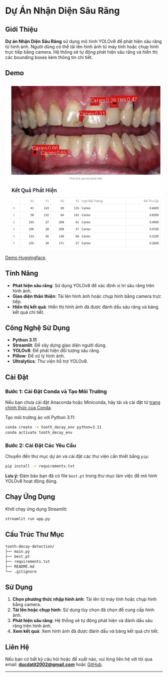 # Dự Án Nhận Diện Sâu Răng

## Giới Thiệu

**Dự án Nhận Diện Sâu Răng** sử dụng mô hình YOLOv8 để phát hiện sâu răng từ hình ảnh. Người dùng có thể tải lên hình ảnh từ máy tính hoặc chụp hình trực tiếp bằng camera. Hệ thống sẽ tự động phát hiện sâu răng và hiển thị các bounding boxes kèm thông tin chi tiết.

## Demo

![Ảnh chụp giao diện ứng dụng](image.png)

[Demo Huggingface](https://huggingface.co/spaces/ducdatit2002/tooth-decay-detection).


## Tính Năng

- **Phát hiện sâu răng**: Sử dụng YOLOv8 để xác định vị trí sâu răng trên hình ảnh.
- **Giao diện thân thiện**: Tải lên hình ảnh hoặc chụp hình bằng camera trực tiếp.
- **Hiển thị kết quả**: Hiển thị hình ảnh đã được đánh dấu sâu răng và bảng kết quả chi tiết.

## Công Nghệ Sử Dụng

- **Python 3.11**
- **Streamlit**: Để xây dựng giao diện người dùng.
- **YOLOv8**: Để phát hiện đối tượng sâu răng.
- **Pillow**: Để xử lý hình ảnh.
- **Ultralytics**: Thư viện hỗ trợ YOLOv8.

## Cài Đặt

### Bước 1: Cài Đặt Conda và Tạo Môi Trường

Nếu bạn chưa cài đặt Anaconda hoặc Miniconda, hãy tải và cài đặt từ [trang chính thức của Conda](https://docs.conda.io/en/latest/miniconda.html).

Tạo môi trường ảo với Python 3.11:

```bash
conda create -n tooth_decay_env python=3.11
conda activate tooth_decay_env
```

### Bước 2: Cài Đặt Các Yêu Cầu

Chuyển đến thư mục dự án và cài đặt các thư viện cần thiết bằng `pip`:

```bash
pip install -r requirements.txt
```

**Lưu ý:** Đảm bảo bạn đã có file `best.pt` trong thư mục làm việc để mô hình YOLOv8 hoạt động đúng.

## Chạy Ứng Dụng

Khởi chạy ứng dụng Streamlit:

```bash
streamlit run app.py
```

## Cấu Trúc Thư Mục

```
tooth-decay-detection/
├── main.py
├── best.pt
├── requirements.txt
├── README.md
└── .gitignore
```

## Sử Dụng

1. **Chọn phương thức nhập hình ảnh**: Tải lên từ máy tính hoặc chụp hình bằng camera.
2. **Tải lên hoặc chụp hình**: Sử dụng tùy chọn đã chọn để cung cấp hình ảnh.
3. **Phát hiện sâu răng**: Hệ thống sẽ tự động phát hiện và đánh dấu sâu răng trên hình ảnh.
4. **Xem kết quả**: Xem hình ảnh đã được đánh dấu và bảng kết quả chi tiết.



## Liên Hệ

Nếu bạn có bất kỳ câu hỏi hoặc đề xuất nào, vui lòng liên hệ với tôi qua email: **ducdatit2002@gmail.com** hoặc [GitHub](https://github.com/ducdatit2002).

---
